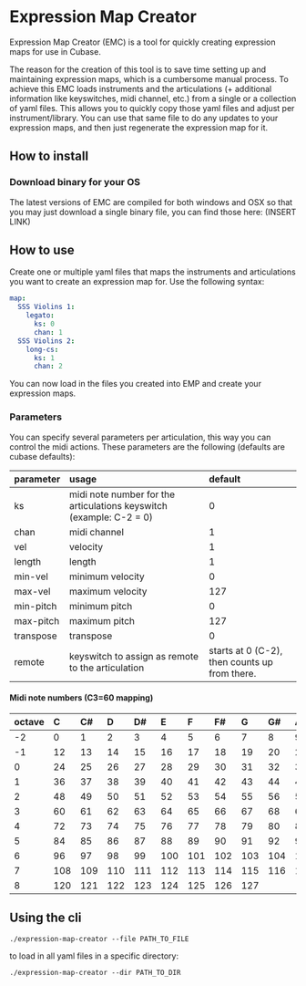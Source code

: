 # Expression Map Creator

Expression Map Creator (EMC) is a tool for quickly creating expression maps for use in Cubase.

The reason for the creation of this tool is to save time setting up and maintaining expression maps, which is a cumbersome manual process.
To achieve this EMC loads instruments and the articulations (+ additional information like keyswitches, midi channel, etc.) from a single or a collection of yaml files. This allows you to quickly copy those yaml files and adjust per instrument/library. You can use that same file to do any updates to your expression maps, and then just regenerate the expression map for it.

## How to install

### Download binary for your OS

The latest versions of EMC are compiled for both windows and OSX so that you may just download a single binary file, you can find those here: (INSERT LINK)

## How to use

Create one or multiple yaml files that maps the instruments and articulations you want to create an expression map for. Use the following syntax:

```YAML
map:
  SSS Violins 1:
    legato:
      ks: 0
      chan: 1
  SSS Violins 2:
    long-cs:
      ks: 1
      chan: 2
```

You can now load in the files you created into EMP and create your expression maps.

### Parameters

You can specify several parameters per articulation, this way you can control the midi actions. These parameters are the following (defaults are cubase defaults):

| parameter     | usage                         | default |
| :-------------|:----------------------------- | :------ |
| ks            | midi note number for the articulations keyswitch (example: C-2 = 0) | 0
| chan          | midi channel | 1
| vel           | velocity  | 1
| length        | length | 1
| min-vel       | minimum velocity | 0
| max-vel       | maximum velocity | 127
| min-pitch     | minimum pitch | 0
| max-pitch     | maximum pitch | 127
| transpose     | transpose | 0
| remote        | keyswitch to assign as remote to the articulation | starts at 0 (C-2), then counts up from there.

#### Midi note numbers (C3=60 mapping)

| octave | C | C# | D | D# | E | F | F# | G | G# | A | A# | B |
| :----- |:--|:---|:--|:---|:--|:--|:---|:--|:---|:--|:---|:--|
| -2 | 0 | 1 | 2 | 3 | 4 | 5 | 6 | 7 | 8 | 9 | 10 | 11
| -1 | 12 | 13 | 14 | 15 | 16 | 17 | 18 | 19 | 20 | 21 | 22 | 23
| 0 | 24 | 25 | 26 | 27 | 28 | 29 | 30 | 31 | 32 |33 | 34 | 35
| 1 | 36 | 37 | 38 | 39 | 40 | 41 | 42 | 43 | 44 | 45 | 46 | 47
| 2 | 48 | 49 | 50 | 51 | 52 | 53 | 54 | 55 | 56 | 57 | 58 | 59
| 3 | 60 | 61 | 62 | 63 | 64 | 65 | 66 | 67 | 68 | 69 | 70 | 71
| 4 | 72 | 73 | 74 | 75 | 76 | 77 | 78 | 79 | 80 | 81 | 82 | 83
| 5 | 84 | 85 | 86 | 87 | 88 | 89 | 90 | 91 | 92 | 93 | 94 | 95
| 6 | 96 | 97 | 98 | 99 | 100 | 101 | 102 | 103 | 104 | 105 | 106 | 107 |
| 7 | 108 | 109 | 110 | 111 | 112 | 113 | 114 | 115 | 116 | 117 | 118 | 119
| 8 | 120 | 121 | 122 | 123 | 124 | 125 | 126 | 127

## Using the cli

```language
./expression-map-creator --file PATH_TO_FILE
```

to load in all yaml files in a specific directory:

```language
./expression-map-creator --dir PATH_TO_DIR
```
